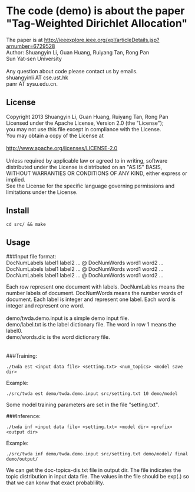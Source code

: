 The code (demo) is about the paper "Tag-Weighted Dirichlet Allocation"
============================================================
The paper is at http://ieeexplore.ieee.org/xpl/articleDetails.jsp?arnumber=6729528 <br/>
Author: Shuangyin Li, Guan Huang, Ruiyang Tan, Rong Pan <br/>
Sun Yat-sen University <br/>
<br/>
Any question about code please contact us by emails.<br/>
shuangyinli AT cse.ust.hk<br/>
panr AT sysu.edu.cn.<br/>

License
------------------------------------------------------------
Copyright 2013 Shuangyin Li, Guan Huang, Ruiyang Tan, Rong Pan <br/>
Licensed under the Apache License, Version 2.0 (the "License"); <br/>
you may not use this file except in compliance with the License.  <br/>
You may obtain a copy of the License at <br/>
<br/>
    http://www.apache.org/licenses/LICENSE-2.0 <br/>
<br/>
Unless required by applicable law or agreed to in writing, software <br/>
distributed under the License is distributed on an "AS IS" BASIS, <br/>
WITHOUT WARRANTIES OR CONDITIONS OF ANY KIND, either express or implied. <br/>
See the License for the specific language governing permissions and <br/>
limitations under the License. <br/>

Install
-------------------------------------------------------------
```
cd src/ && make
```


Usage
-------------------------------------------------------------
###Input file format: <br/>
DocNumLabels label1 label2 ... @ DocNumWords word1 word2 ...<br/>
DocNumLabels label1 label2 ... @ DocNumWords word1 word2 ...<br/>
DocNumLabels label1 label2 ... @ DocNumWords word1 word2 ...<br/>

Each row represent one document with labels. DocNumLables means the number labels of document. DocNumWords means the number words of document. Each label is integer and represent one label. Each word is integer and represent one word.<br/>
<br/>
demo/twda.demo.input is a simple demo input file.<br/>
demo/label.txt is the label dictionary file. The word in row 1 means the label0.<br/>
demo/words.dic is the word dictionary file.<br/>
<br/>
<br/>
###Training:<br/>
```
./twda est <input data file> <setting.txt> <num_topics> <model save dir>
```
Example: <br/>
```
./src/twda est demo/twda.demo.input src/setting.txt 10 demo/model
```
Some model training parameters are set in the file "setting.txt".

###Inference:<br/>
```
./twda inf <input data file> <setting.txt> <model dir> <prefix> <output dir>
```
Example:  <br/>
```
./src/twda inf demo/twda.demo.input src/setting.txt demo/model/ final demo/output/
```
We can get the doc-topics-dis.txt file in output dir. The file indicates the topic distribution in input data file. The values in the file should be exp(.) so that we can konw that exact probablility.
